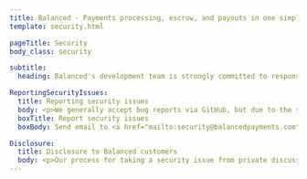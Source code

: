 ```yaml
---
title: Balanced - Payments processing, escrow, and payouts in one simple API | Security
template: security.html

pageTitle: Security
body_class: security

subtitle:
  heading: Balanced's development team is strongly committed to responsible reporting and disclosure of security-related issues.<br />As such, we've developed a policy for handling security issues.

ReportingSecurityIssues:
  title: Reporting security issues
  body: <p>We generally accept bug reports via GitHub, but due to the sensitive nature of security issues, we ask that they not be publicly reported in this fashion.</p><p>Instead, if you believe you’ve found something in any of Balanced's products which has security implications, please send a description of the issue via email to <a href="mailto:security@balancedpayments.com">security@balancedpayments.com</a>. Mail sent to that address reaches a subset of the development team, limiting the exposure of the issue.</p><p>Once you’ve submitted an issue via email, you should receive an acknowledgment from a member of the Balanced development team within 48 hours, and depending on the action to be taken, you may receive further followup emails.</p><p>This process can take some time, especially when coordination is required with maintainers of other projects. Every effort will be made to handle the bug in as timely a manner as possible, however it’s important that we follow the release process above to ensure that the disclosure is handled in a consistent manner.</p>
  boxTitle: Report security issues
  boxBody: Send email to <a href="mailto:security@balancedpayments.com">security@balancedpayments.com</a><br/><br/>To send an encrypted email, use this public key ID<br/><span class="code">F4A4 847A 5DBA 8258 C913<br/>BCFE AE14 B43B 026A 673F</span>

Disclosure:
  title: Disclosure to Balanced customers
  body: <p>Our process for taking a security issue from private discussion to public disclosure involves multiple steps, and depends on which product has the issue.</p><p>If the API has an issue that does not affect client software, we will apply the relevant patches to the API, and deploy it.</p><p>If client libraries are affected, we will apply patches and release a new version to the relevant package managers (PyPI, Rubygems, etc).</p><p>Once the software is patched, we will post a public entry on the Balanced blog, describing the issue and its resolution in detail, pointing to the relevant patches and new releases, and crediting the reporter of the issue (if the reporter wishes to be publicly identified).</p><p>Additionally, if we have reason to believe that an issue reported to us affects other frameworks or tools in the various ecosystems we use, we may privately contact and discuss those issues with the appropriate maintainers, and coordinate our own disclosure and resolution with theirs.</p>
---
```


